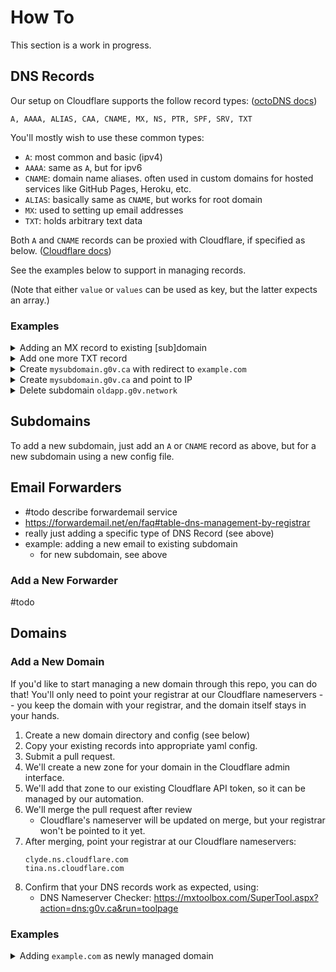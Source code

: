 # How To

This section is a work in progress.

## DNS Records

Our setup on Cloudflare supports the follow record types: ([octoDNS docs][])

    A, AAAA, ALIAS, CAA, CNAME, MX, NS, PTR, SPF, SRV, TXT

You'll mostly wish to use these common types:
- `A`: most common and basic (ipv4)
- `AAAA`: same as `A`, but for ipv6
- `CNAME`: domain name aliases. often used in custom domains for hosted services like GitHub Pages, Heroku, etc.
- `ALIAS`: basically same as `CNAME`, but works for root domain
- `MX`: used to setting up email addresses
- `TXT`: holds arbitrary text data

Both `A` and `CNAME` records can be proxied with Cloudflare, if specified as below. ([Cloudflare docs][])

   [Cloudflare docs]: https://support.cloudflare.com/hc/en-us/articles/200169626-What-subdomains-are-appropriate-for-orange-gray-clouds-

See the examples below to support in managing records.

(Note that either `value` or `values` can be used as key, but the latter expects an array.)

### Examples

<details>
  <summary>Adding an MX record to existing [sub]domain</summary>

```diff
diff --git a/g0v.ca./g0v.ca.yaml b/g0v.ca./g0v.ca.yaml
index 3050a90..474481e 100644
--- a/g0v.ca./g0v.ca.yaml
+++ b/g0v.ca./g0v.ca.yaml
@@ -15,3 +15,7 @@
       repository: https://github.com/ronnywang/301-service
       maintainer:
         - ronnywang
+  - type: MX
+    values:
+      - exchange: mx.example.com.
+        preference: 10
```

</details>

<details>
  <summary>Add one more TXT record</summary>

```diff
diff --git a/g0v.ca./g0v.ca.yaml b/g0v.ca./g0v.ca.yaml
index 3050a90..2a62d42 100644
--- a/g0v.ca./g0v.ca.yaml
+++ b/g0v.ca./g0v.ca.yaml
@@ -6,6 +6,7 @@
       - admin=patcon
       # Used for 301 redirect service below
       - 301 https://g0v.tw/
+      - google-site-verification=1234-abcd-5678-EFGH
   - type: ALIAS
     value: 301.ronny.tw.
     octodns:
```

</details>

<details>
  <summary>Create <code>mysubdomain.g0v.ca</code> with redirect to <code>example.com</code></summary>

```diff
diff --git a/g0v.ca./mysubdomain.g0v.ca.yaml b/g0v.ca./mysubdomain.g0v.ca.yaml
new file mode 100644
index 0000000..7536024
--- /dev/null
+++ b/g0v.ca./mysubdomain.g0v.ca.yaml
@@ -0,0 +1,15 @@
+---
+mysubdomain:
+  - type: TXT
+    values:
+      # Used for 301 redirect service below
+      - 301 https://example.com/
+  - type: ALIAS
+    value: 301.ronny.tw.
+    octodns:
+      cloudflare:
+        proxied: true
+    metdata:
+      repository: https://github.com/ronnywang/301-service
+      maintainer:
+        - ronnywang
```

</details>


<details>
  <summary>Create <code>mysubdomain.g0v.ca</code> and point to IP</summary>

```diff
diff --git a/g0v.ca./mysubdomain.g0v.ca.yaml b/g0v.ca./mysubdomain.g0v.ca.yaml
new file mode 100644
index 0000000..d079979
--- /dev/null
+++ b/g0v.ca./mysubdomain.g0v.ca.yaml
@@ -0,0 +1,11 @@
+---
+mysubdomain:
+  - type: A
+    octodns:
+      cloudflare:
+        proxied: true
+    value: 123.45.67.89
+    metdata:
+      repository: https://github.com/your-user/your-repo
+      maintainer:
+        - some-username
```

</details>

<details>
  <summary>Delete subdomain <code>oldapp.g0v.network</code></summary>

```diff
diff --git a/g0v.network./oldapp.g0v.network.yaml b/g0v.network./oldapp.g0v.network.yaml
deleted file mode 100644
index ed900a2..0000000
--- a/g0v.network./oldapp.g0v.network.yaml
+++ /dev/null
@@ -1,11 +0,0 @@
----
-oldapp:
-  type: CNAME
-  value: my-old-app.netlify.com.
-  metadata:
-    repo: https://github.com/g0v-network/my-old-app
-    maintainer:
-      - some-username
```

</details>

[octoDNS docs]: https://github.com/octodns/octodns#supported-providers

## Subdomains

To add a new subdomain, just add an `A` or `CNAME` record as above, but for a
new subdomain using a new config file.

## Email Forwarders

- #todo describe forwardemail service
- https://forwardemail.net/en/faq#table-dns-management-by-registrar
- really just adding a specific type of DNS Record (see above)
- example: adding a new email to existing subdomain
  - for new subdomain, see above

### Add a New Forwarder

#todo

## Domains

### Add a New Domain

If you'd like to start managing a new domain through this repo, you can do
that! You'll only need to point your registrar at our Cloudflare nameservers --
you keep the domain with your registrar, and the domain itself stays in your
hands.

1. Create a new domain directory and config (see below)
2. Copy your existing records into appropriate yaml config.
3. Submit a pull request.
4. We'll create a new zone for your domain in the Cloudflare admin interface.
5. We'll add that zone to our existing Cloudflare API token, so it can be managed by our automation.
6. We'll merge the pull request after review
    - Cloudflare's nameserver will be updated on merge, but your registrar won't be pointed to it yet.
7. After merging, point your registrar at our Cloudflare nameservers:
    ```
    clyde.ns.cloudflare.com
    tina.ns.cloudflare.com
    ```
8. Confirm that your DNS records work as expected, using:
    - DNS Nameserver Checker: https://mxtoolbox.com/SuperTool.aspx?action=dns:g0v.ca&run=toolpage

### Examples

<details>
  <summary>Adding <code>example.com</code> as newly managed domain</summary>

```diff
diff --git a/README.md b/README.md
index b079994..8266139 100644
--- a/README.md
+++ b/README.md
@@ -7,6 +7,7 @@ The following damains can be managed here:
 - `g0v.ca`
 - `c4nada.ca`
 - `t0ronto.ca`
+- `example.com`
 
 Changing or adding DNS records in `main` branch of this repository will update
 the actual domain records.
diff --git a/config.yaml b/config.yaml
index 3d10aed..c23c490 100644
--- a/config.yaml
+++ b/config.yaml
@@ -35,3 +35,8 @@ zones:
       - config-files
     targets:
       - cloudflare
+  example.com.:
+    sources:
+      - config-files
+    targets:
+      - cloudflare
diff --git a/example.com./example.com.yaml b/example.com./example.com.yaml
new file mode 100644
index 0000000..acedadd
--- /dev/null
+++ b/example.com./example.com.yaml
@@ -0,0 +1,6 @@
+---
+'':
+  - type: TXT
+    values:
+      # Who has admin for this domain
+      - admin=<some identifier of person who owns it>
```

</details>
